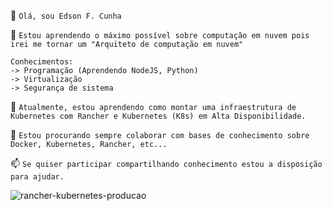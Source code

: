 👋 ```Olá, sou Edson F. Cunha```

👀 ```Estou aprendendo o máximo possível sobre computação em nuvem pois irei me tornar um "Arquiteto de computação em nuvem"```
``` 
Conhecimentos:
-> Programação (Aprendendo NodeJS, Python)
-> Virtualização
-> Segurança de sistema 
```

🌱 ```Atualmente, estou aprendendo como montar uma infraestrutura de Kubernetes com Rancher e Kubernetes (K8s) em Alta Disponibilidade.```

💞️ ```Estou procurando sempre colaborar com bases de conhecimento sobre Docker, Kubernetes, Rancher, etc...```
   
📫 ```Se quiser participar compartilhando conhecimento estou a disposição para ajudar.```

![rancher-kubernetes-producao](https://user-images.githubusercontent.com/52961166/116400929-9fd20000-a7f8-11eb-8e06-fe9cf393e4a9.png)
<!---
efcunha/efcunha is a ✨ special ✨ repository because its `README.md` (this file) appears on your GitHub profile.
You can click the Preview link to take a look at your changes.
--->
